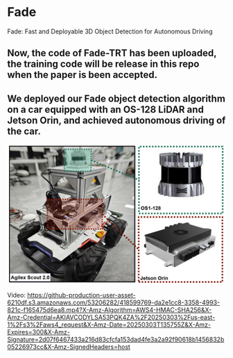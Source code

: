 # Fade
Fade: Fast and Deployable 3D Object Detection for Autonomous Driving
## Now, the code of Fade-TRT has been uploaded, the training code will be release in this repo when the paper is been accepted.
## We deployed our Fade object detection algorithm on a car equipped with an OS-128 LiDAR and Jetson Orin, and achieved autonomous driving of the car.
![image](https://github.com/wayyeah/Fade/blob/master/car.png?raw=true)

Video: https://github-production-user-asset-6210df.s3.amazonaws.com/53206282/418599769-da2e1cc8-3358-4993-821c-f165475d6ea8.mp4?X-Amz-Algorithm=AWS4-HMAC-SHA256&X-Amz-Credential=AKIAVCODYLSA53PQK4ZA%2F20250303%2Fus-east-1%2Fs3%2Faws4_request&X-Amz-Date=20250303T135755Z&X-Amz-Expires=300&X-Amz-Signature=2d07f6467433a216d83cfcfa153dad4fe3a2a92f90618b1456832b05226973cc&X-Amz-SignedHeaders=host
